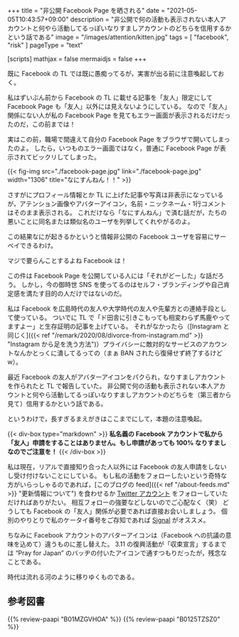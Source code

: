 +++
title = "非公開 Facebook Page を晒される"
date =  "2021-05-05T10:43:57+09:00"
description = "非公開で何の活動も表示されない本人アカウントと何やら活動してるっぽいなりすましアカウントのどちらを信用するかという話である"
image = "/images/attention/kitten.jpg"
tags = [ "facebook", "risk" ]
pageType = "text"

[scripts]
  mathjax = false
  mermaidjs = false
+++

既に Facebook の TL では既に愚痴ってるが，実害が出る前に注意喚起しておく。

私はずいぶん前から Facebook の TL に載せる記事を「友人」限定にして Facebook Page も「友人」以外には見えないようにしている。
なので「友人」関係にない人が私の Facebook Page を見てもエラー画面が表示されるだけだったのだ，この前までは！

実はこの前，職場で間違えて自分の Facebook Page をブラウザで開いてしまったのよ。
したら，いつものエラー画面ではなく，普通に Facebook Page が表示されてビックリしてしまった。

{{< fig-img src="./facebook-page.jpg" link="./facebook-page.jpg" width="1306" title="なにすんねん！！" >}}

さすがにプロフィール情報とか TL に上げた記事や写真は非表示になっているが，アテンション画像やアバターアイコン，名前・ニックネーム・1行コメントはそのまま表示される。
これだけなら「なにすんねん」で済む話だが，たちの悪いことに同名または類似名のユーザを列挙してくれやがるのよ。

この結果なにが起きるかというと情報非公開の Facebook ユーザを容易にサーベイできるわけ。

マジで要らんことするよね Facebook は！

この件は Facebook Page を公開している人には「それがどーした」な話だろう。
しかし，今の御時世 SNS を使ってるのはセルフ・ブランディングや自己肯定感を満たす目的の人だけではないのだ。

私は Facebook を広島時代の友人や大学時代の友人や先輩方との連絡手段として使っている。
ついでに TL で「ド田舎に引きこもっても相変わらず馬鹿やってますよー」と生存証明の記事を上げている。
それがなかったら（[Instagram と同じく]({{< ref "/remark/2020/08/divorce-from-instagram.md" >}} "Instagram から足を洗う方法")）プライバシーに敵対的なサービスのアカウントなんかとっくに潰してるっての（まぁ BAN されたら復帰せず終了するけどw）。

最近 Facebook の友人がアバターアイコンをパクられ，なりすましアカウントを作られたと TL で報告していた。
非公開で何の活動も表示されない本人アカウントと何やら活動してるっぽいなりすましアカウントのどちらを（第三者から見て）信用するかという話である。

というわけで，長すぎるまえがきはここまでにして，本題の注意喚起。

{{< div-box type="markdown" >}}
**私名義の Facebook アカウントで私から「友人」申請をすることはありません。もし申請があっても 100% なりすましなのでご注意を！**
{{< /div-box >}}

私は現在，リアルで直接知り合った人以外には Facebook の友人申請をしないし受け付けないことにしている。
もし私の活動をフォローしたいという奇特な方がいらっしゃるのであれば，[このブログの feed]({{< ref "/about-feeds.md" >}} "更新情報について") を食わせるか [Twitter アカウント](https://twitter.com/spiegel_2007) をフォローしていただければありがたい。
相互フォローの強要などしないのでご心配なく（笑） どうしても Facebook の「友人」関係が必要であれば直接お会いしましょう。
個別のやりとりで私のケータイ番号をご存知であれば [Signal](https://www.signal.org/) がオススメ。

ちなみに Facebook アカウントのアバターアイコンは（Facebook への抗議の意味を込めて）違うものに差し替えた。
3.11 の復興活動が「収束宣言」するまでは “Pray for Japan” のバッヂの付いたアイコンで通すつもりだったが，残念なことである。

時代は流れる河のように移りゆくものである。

## 参考図書

{{% review-paapi "B01MZGVHOA" %}} <!-- 超監視社会 -->
{{% review-paapi "B0125TZSZ0" %}} <!-- つながりっぱなしの日常を生きる -->
